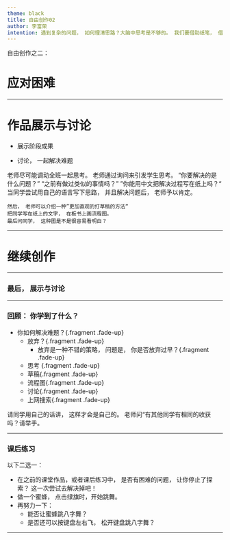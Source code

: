 ```yaml
---
theme: black
title: 自由创作02
author: 李富荣
intention: 遇到复杂的问题， 如何理清思路？大脑中思考是不够的。 我们要借助纸笔， 借助流程图。
---
```


自由创作之二：
# 应对困难

---

# 作品展示与讨论

- 展示阶段成果

- 讨论， 一起解决难题

<aside class="notes">
    老师尽可能调动全班一起思考。
    老师通过询问来引发学生思考。
    “你要解决的是什么问题？”
    “之前有做过类似的事情吗？”
    ”你能用中文把解决过程写在纸上吗？“
    当同学尝试用自己的语言写下思路， 并且解决问题后， 老师予以肯定。
    
    然后， 老师可以介绍一种”更加直观的打草稿的方法“
    把同学写在纸上的文字， 在板书上画流程图。
    最后问同学， 这种图是不是很容易看明白？
</aside>

---

# 继续创作


---

### 最后， 展示与讨论

---

### 回顾： 你学到了什么？

- 你如何解决难题？{.fragment .fade-up}
  - 放弃？{.fragment .fade-up}
    - 放弃是一种不错的策略， 问题是， 你是否放弃过早？{.fragment .fade-up}
  - 思考 {.fragment .fade-up}
  - 草稿{.fragment .fade-up}
  - 流程图{.fragment .fade-up}
  - 讨论{.fragment .fade-up}
  - 上网搜索{.fragment .fade-up}

<aside class="notes">
    请同学用自己的话讲， 这样才会是自己的。
    老师问“有其他同学有相同的收获吗？请举手。
</aside>

---

### 课后练习

以下二选一：
- 在之前的课堂作品，或者课后练习中， 是否有困难的问题， 让你停止了探索？
这一次尝试去解决掉吧！
- 做一个蜜蜂， 点击绿旗时，开始跳舞。 
- 再努力一下：
  - 能否让蜜蜂跳八字舞？
  - 是否还可以按键盘左右飞， 松开键盘跳八字舞？

---


